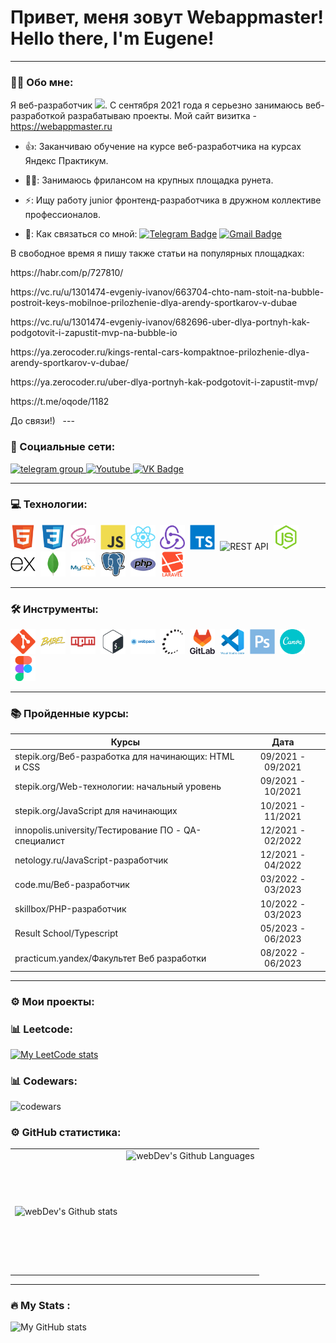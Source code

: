
# Привет, меня зовут Webappmaster! Hello there, I'm Eugene!

---

### :man_technologist: Обо мне:

Я веб-разработчик <img src="https://media.giphy.com/media/WUlplcMpOCEmTGBtBW/giphy.gif" width="30px">. С сентября 2021 года я серьезно занимаюсь веб-разработкой разрабатываю проекты.
Мой сайт визитка - https://webappmaster.ru

- 👍: Заканчиваю обучение на курсе веб-разработчика на курсах Яндекс Практикум.

- 👨‍💻: Занимаюсь фрилансом на крупных площадка рунета.

- ⚡: Ищу работу junior фронтенд-разработчика в дружном коллективе профессионалов.

- 💬: Как связаться со мной: [![Telegram Badge](https://img.shields.io/badge/-eugene_webappmaster-blue?style=flat&logo=Telegram&logoColor=white)](https://t.me/eugene_webappmaster) [![Gmail Badge](https://img.shields.io/badge/-Gmail-red?style=flat&logo=Gmail&logoColor=white)](mailto:jamesnumart@gmail.com)

В свободное время я пишу также статьи на популярных площадках:
<div>
  <p>https://habr.com/p/727810/</p>
  <p>https://vc.ru/u/1301474-evgeniy-ivanov/663704-chto-nam-stoit-na-bubble-postroit-keys-mobilnoe-prilozhenie-dlya-arendy-sportkarov-v-dubae</p>
  <p>https://vc.ru/u/1301474-evgeniy-ivanov/682696-uber-dlya-portnyh-kak-podgotovit-i-zapustit-mvp-na-bubble-io</p>
  <p>https://ya.zerocoder.ru/kings-rental-cars-kompaktnoe-prilozhenie-dlya-arendy-sportkarov-v-dubae/</p>
  <p>https://ya.zerocoder.ru/uber-dlya-portnyh-kak-podgotovit-i-zapustit-mvp/</p>
  <p>https://t.me/oqode/1182</p>
</div>
До связи!) &nbsp;
---

### 🤝 Социальные сети:

  <div id="badges">
    <a href="https://t.me/eugene_webappmaster" target="_blank">
      <img src="https://cdn-icons-png.flaticon.com/512/2111/2111646.png" width="40" height="40" alt="telegram group" />
    </a>
    <a href="https://www.youtube.com/@Bubbleio-gr8se/featured" target="_blank">
      <img src="https://cdn-icons-png.flaticon.com/512/3670/3670147.png" width="40" height="40" alt="Youtube"/>
    </a>
    <a href="https://vk.com/numartmailru" target="_blank">
      <img src="https://cdn-icons-png.flaticon.com/512/145/145813.png" width="40" height="40" alt="VK Badge"/>
    </a>
  </div>

---

### 💻 Технологии:

<div>
  
  <img src="https://github.com/devicons/devicon/blob/master/icons/html5/html5-original.svg" title="html5" alt="html5" width="40" height="40"/>&nbsp;
  <img src="https://github.com/devicons/devicon/blob/master/icons/css3/css3-original.svg" title="css" alt="css" width="40" height="40"/>&nbsp;
  <img src="https://github.com/devicons/devicon/blob/master/icons/sass/sass-original.svg" title="sass" alt="sass" width="40" height="40"/>&nbsp;
  <img src="https://github.com/devicons/devicon/blob/master/icons/javascript/javascript-original.svg" title="javascript" alt="javascript" width="40" height="40"/>&nbsp;
  <img src="https://github.com/devicons/devicon/blob/master/icons/react/react-original.svg" title="reactjs" alt="reactjs" width="40" height="40"/>&nbsp;
  <img src="https://github.com/devicons/devicon/blob/master/icons/redux/redux-original.svg" title="redux" alt="redux" width="40" height="40"/>&nbsp;
  <img src="https://github.com/devicons/devicon/blob/master/icons/typescript/typescript-original.svg" title="typescript" alt="typescript" width="40" height="40"/>&nbsp;
  <img src="https://user-images.githubusercontent.com/70646350/119323556-7e452680-bc87-11eb-9cd2-fc2293869858.png" title="REST API" alt="REST API" width="40" height="40"/>&nbsp;
  <img src="https://github.com/devicons/devicon/blob/master/icons/nodejs/nodejs-original.svg" title="nodejs" alt="nodejs" width="40" height="40"/>&nbsp;
  <img src="https://github.com/devicons/devicon/blob/master/icons/express/express-original.svg" title="express" alt="express" width="40" height="40"/>&nbsp;
  <img src="https://github.com/devicons/devicon/blob/master/icons/mongodb/mongodb-original.svg" title="mongodb" alt="mongodb" width="40" height="40"/>&nbsp;
  <img src="https://github.com/devicons/devicon/blob/master/icons/mysql/mysql-original-wordmark.svg" title="mysql" alt="mysql" width="40" height="40"/>&nbsp;
  <img src="https://github.com/devicons/devicon/blob/master/icons/postgresql/postgresql-original.svg" title="postgresql" alt="postgresql" width="40" height="40"/>&nbsp;
  <img src="https://github.com/devicons/devicon/blob/master/icons/php/php-original.svg" title="php" alt="php" width="40" height="40"/>&nbsp;
  <img src="https://github.com/devicons/devicon/blob/master/icons/laravel/laravel-plain-wordmark.svg" title="laravel" alt="laravel" width="40" height="40"/>&nbsp;
</div>

---

### 🛠 Инструменты:

<div>
  <img src="https://github.com/devicons/devicon/blob/master/icons/git/git-original.svg" title="git" alt="git" width="40" height="40"/>&nbsp;
  <img src="https://github.com/devicons/devicon/blob/master/icons/babel/babel-original.svg" title="babel" alt="babel" width="40" height="40"/>&nbsp;
  <img src="https://github.com/devicons/devicon/blob/master/icons/npm/npm-original-wordmark.svg" title="npm" alt="npm" width="40" height="40"/>&nbsp;
  <img src="https://github.com/devicons/devicon/blob/master/icons/bash/bash-original.svg" title="bash" alt="bash" width="40" height="40"/>&nbsp;
  <img src="https://github.com/devicons/devicon/blob/master/icons/webpack/webpack-original-wordmark.svg" title="webpack" alt="webpack" width="40" height="40"/>&nbsp;
  <img src="https://github.com/devicons/devicon/blob/master/icons/ssh/ssh-original.svg" title="ssh" alt="ssh" width="40" height="40"/>&nbsp;
  <img src="https://github.com/devicons/devicon/blob/master/icons/gitlab/gitlab-original-wordmark.svg" title="gitlab" alt="gitlab" width="40" height="40"/>&nbsp;
  <img src="https://github.com/devicons/devicon/blob/master/icons/vscode/vscode-original-wordmark.svg" title="vscode" alt="vscode" width="40" height="40"/>&nbsp;
  <img src="https://github.com/devicons/devicon/blob/master/icons/photoshop/photoshop-plain.svg" title="photoshop" alt="photoshop" width="40" height="40"/>&nbsp;
  <img src="https://github.com/devicons/devicon/blob/master/icons/canva/canva-original.svg" title="canva" alt="canva" width="40" height="40"/>&nbsp;
  <img src="https://github.com/devicons/devicon/blob/master/icons/figma/figma-original.svg" title="figma" alt="figma" width="40" height="40"/>&nbsp;
</div>

---

### 📚 Пройденные курсы:

| Курсы                                                           | Дата              |
| ----------------------------------------------------------------| :---------------: |
| stepik.org/Веб-разработка для начинающих: HTML и CSS            | 09/2021 - 09/2021 |
| stepik.org/Web-технологии: начальный уровень                    | 09/2021 - 10/2021 |
| stepik.org/JavaScript для начинающих                            | 10/2021 - 11/2021 |
| innopolis.university/Тестирование ПО - QA-специалист            | 12/2021 - 02/2022 |
| netology.ru/JavaScript-разработчик                              | 12/2021 - 04/2022 |
| code.mu/Веб-разработчик                                         | 03/2022 - 03/2023 |
| skillbox/PHP-разработчик                                        | 10/2022 - 03/2023 |
| Result School/Typescript                                        | 05/2023 - 06/2023 |
| practicum.yandex/Факультет Веб разработки                       | 08/2022 - 06/2023 |

---
### ⚙️ Мои проекты:


### 📊 Leetcode:

[![My LeetCode stats](https://leetcode-stats-six.vercel.app/api?username=Numart&theme=dark)](https://github.com/KnlnKS/leetcode-stats)

### 📊 Codewars:

![codewars](https://www.codewars.com/users/Numart/badges/large)

### ⚙️ GitHub статистика:

<table>
  <tr>
    <td>
      <img align="left" src="http://github-readme-streak-stats.herokuapp.com?user=Numarta&theme=dark&background=000000" alt="webDev's Github stats" />
    </td>
    <td>
      <img height="195px" align="right" alt="webDev's Github Languages" src="https://github-readme-stats-sigma-five.vercel.app/api/top-langs/?username=Numarta&layout=compact&theme=vision-friendly-dark" />
    </td>
  </tr>
</table>

---
### :fire: My Stats :
![My GitHub stats](https://github-readme-stats.vercel.app/api?username=Numarta&theme=vision-friendly-dark&show_icons=true)

<!--

- 🔭 I’m currently working on ...
- 🌱 I’m currently learning ...
- 👯 I’m looking to collaborate on ...
- 🤔 I’m looking for help with ...
- 💬 Ask me about ...
- 📫 How to reach me: ...
- 😄 Pronouns: ...
- ⚡ Fun fact: ...
-->

